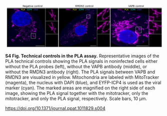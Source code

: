 ![Figure S4](https://github.com/leclercsimon74/2024_mito-HSV_paper/blob/main/Supplementary%20Figure%20S4%20(PLA-CTRL)/PLA_CTRL.png)

**S4 Fig. Technical controls in the PLA assay.**
Representative images of the PLA technical controls showing the PLA signals in noninfected cells either without the PLA probes (left), without the VAPB antibody (middle), or without the RMDN3 antibody (right). The PLA signals between VAPB and RMDN3 are visualized in yellow. Mitochondria are labeled with MitoTracker (magenta), the nucleus with DAPI (blue), and EYFP-ICP4 is used as the viral marker (cyan). The marked areas are magnified on the right side of each image, showing the PLA signal together with the mitotracker, only the mitotracker, and only the PLA signal, respectively. Scale bars, 10 μm.

https://doi.org/10.1371/journal.ppat.1011829.s004

